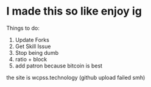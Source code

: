 # I made this so like enjoy ig

Things to do:
1. Update Forks
2. Get Skill Issue
3. Stop being dumb
4. ratio + block
5. add patron because bitcoin is best

the site is wcpss.technology (github upload failed smh)
